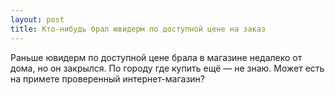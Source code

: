 ```yaml
---
layout: post 
title: Кто-нибудь брал ювидерм по доступной цене на заказ 
--- 
```

Раньше ювидерм по доступной цене брала в магазине недалеко от дома, но он закрылся. По городу где купить ещё — не знаю. Может есть на примете проверенный интернет-магазин?